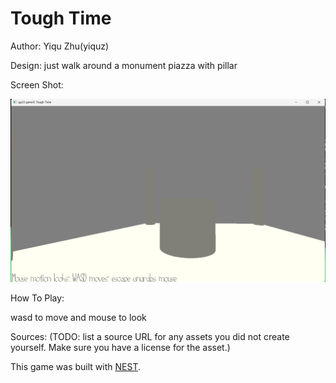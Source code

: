 # Tough Time

Author: Yiqu Zhu(yiquz)

Design: just walk around a monument piazza with pillar

Screen Shot:

![Screen Shot](screenshot.png)

How To Play:

wasd to move and mouse to look

Sources: (TODO: list a source URL for any assets you did not create yourself. Make sure you have a license for the asset.)

This game was built with [NEST](NEST.md).

